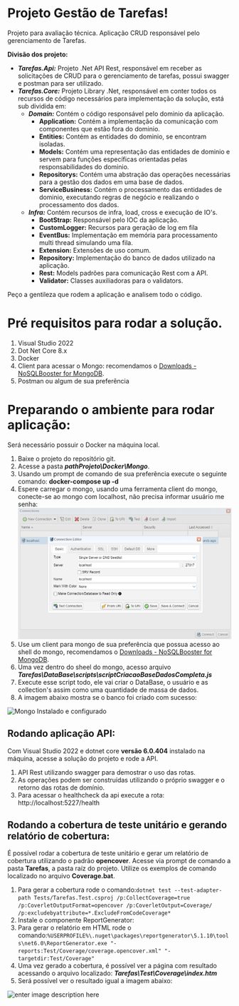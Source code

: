 # Projeto Gestão de Tarefas!

Projeto para avaliação técnica. 
Aplicação CRUD responsável pelo gerenciamento de Tarefas.

**Divisão dos projeto:**
-   ***Tarefas.Api:*** Projeto .Net API Rest, responsável em receber as solicitações de CRUD para o gerenciamento de tarefas, possui swagger e postman para ser utilizado.
-   ***Tarefas.Core:*** Projeto Library .Net, responsável em conter todos os recursos de código necessários para implementação da solução, está sub dividida em:
    -   ***Domain:***  Contém o código responsável pelo dominio da aplicação.
        -   **Application:** Contém a implementação da comunicação com componentes que estão fora do dominio.
        -   **Entities:** Contém as entidades do dominio, se encontram isoladas.
        -   **Models:** Contém uma representação das entidades de dominio e servem para funções específicas orientadas pelas responsabilidades do dominio.
        -   **Repositorys:** Contém uma abstração das operações necessárias para a gestão dos dados em uma base de dados.
        -   **ServiceBusiness:** Contém o processamento das entidades de dominio, executando regras de negócio e realizando o processamento dos dados.
    -   ***Infra:*** Contém recursos de infra, load, cross e execução de IO's.
        -   **BootStrap:** Responsável pelo IOC da aplicação.
        -   **CustomLogger:** Recursos para geração de log em fila
        -   **EventBus:** Implementação em memória para processamento multi thread simulando uma fila.
        -   **Extension:** Extensões de uso comum.
        -   **Repository:** Implementação do banco de dados utilizado na aplicação.
        -   **Rest:** Models padrões para comunicação Rest com a API.
        -   **Validator:** Classes auxiliadoras para o validators.

Peço a gentileza que rodem a aplicação e analisem todo o código.

# Pré requisitos para rodar a solução.
1.  Visual Studio 2022
2.  Dot Net Core 8.x
3.  Docker
4.  Client para acessar o Mongo: recomendamos o [Downloads - NoSQLBooster for MongoDB](https://nosqlbooster.com/downloads).
5.  Postman ou algum de sua preferência


# Preparando o ambiente para rodar aplicação:

Será necessário possuir o Docker na máquina local.

 1. Baixe o projeto do repositório git.
 2. Acesse a pasta ***pathProjeto\Docker\Mongo***.
 3. Usando um prompt de comando de sua preferência execute o seguinte comando: **docker-compose up -d**
 4. Espere carregar o mongo, usando uma ferramenta client do mongo, conecte-se ao mongo com localhost, não precisa informar usuário me senha:
 ![conexão com mongo](https://github.com/rodrigoSilvestreMoraes/thunders-tarefas-teste/blob/main/imagens/mongo_conexao.png)
 5. Use um client para mongo de sua preferência que possua acesso ao shell do mongo, recomendamos o [Downloads - NoSQLBooster for MongoDB](https://nosqlbooster.com/downloads).
 6. Uma vez dentro do sheel do mongo, acesso arquivo ***Tarefas\DataBase\scripts\scriptCriacaoBaseDadosCompleta.js***
 7. Execute esse script todo, ele vai criar o DataBase, o usuário e as collection's assim como uma quantidade de massa de dados.
 8. A imagem abaixo mostra se o banco foi criado com sucesso:
 
![Mongo Instalado e configurado](https://github.com/rodrigoSilvestreMoraes/tarefas/blob/main/mongo_2.png)
 

## Rodando aplicação API:

Com Visual Studio 2022 e dotnet core **versão 6.0.404** instalado na máquina, acesse a solução do projeto e rode a API.

 1. API Rest utilizando swagger para demostrar o uso das rotas.
 2. As operações podem ser construídas utilizando o próprio swagger e o retorno das rotas de domínio. 
 3. Para acessar o healthcheck da api execute a rota: http://localhost:5227/health

## Rodando a cobertura de teste unitário e gerando relatório de cobertura:

É possível rodar a cobertura de teste unitário e gerar um relatório de cobertura utilizando o padrão **opencover**.
Acesse via prompt de comando a pasta **Tarefas**, a pasta raíz do projeto.
Utilize os exemplos de comando localizado no arquivo **Coverage.bat**.

 1. Para gerar a cobertura rode o comando:`dotnet test --test-adapter-path Tests/Tarefas.Test.csproj /p:CollectCoverage=true /p:CoverletOutputFormat=opencover /p:CoverletOutput=Coverage/ /p:excludebyattribute=*.ExcludeFromCodeCoverage*`
 2. Instale o componente ReportGenerator: 
 2. Para gerar o relatório em HTML rode o comando:`%USERPROFILE%\.nuget\packages\reportgenerator\5.1.10\tools\net6.0\ReportGenerator.exe "-reports:Test/Coverage/coverage.opencover.xml" "-targetdir:Test/Coverage"`
 3. Uma vez gerado a cobertura, é possível ver a página com resultado acessando o arquivo localizado: ***Tarefas\Test\Coverage\index.htm***
 4. Será possível ver o resultado igual a imagem abaixo:  
 
 ![enter image description here](https://github.com/rodrigoSilvestreMoraes/tarefas/blob/main/mongo_3.png)

